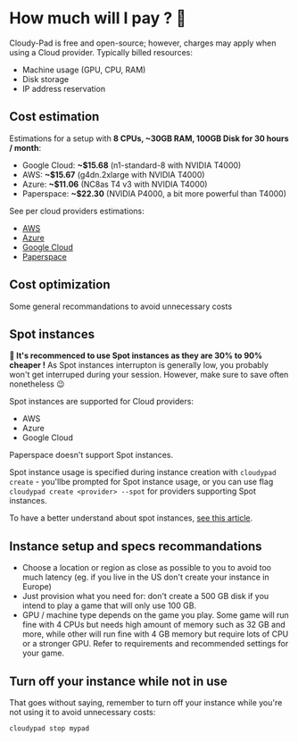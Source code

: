 # How much will I pay ? 🫰

Cloudy-Pad is free and open-source; however, charges may apply when using a Cloud provider. Typically billed resources:
- Machine usage (GPU, CPU, RAM)
- Disk storage
- IP address reservation

## Cost estimation

Estimations for a setup with **8 CPUs, ~30GB RAM, 100GB Disk for 30 hours / month**:

- Google Cloud: **~$15.68** (n1-standard-8 with NVIDIA T4000)
- AWS: **~$15.67** (g4dn.2xlarge with NVIDIA T4000)
- Azure: **~$11.06** (NC8as T4 v3 with NVIDIA T4000)
- Paperspace: **~$22.30** (NVIDIA P4000, a bit more powerful than T4000)

See per cloud providers estimations:

- [AWS](aws.md)
- [Azure](azure.md)
- [Google Cloud](gcp.md)
- [Paperspace](paperspace.md)

## Cost optimization

Some general recommandations to avoid unnecessary costs

## Spot instances

**💸 It's recommenced to use Spot instances as they are 30% to 90% cheaper !** As Spot instances interrupton is generally low, you probably won't get interruped during your session. However, make sure to save often nonetheless 😉

Spot instances are supported for Cloud providers:
- AWS
- Azure
- Google Cloud

Paperspace doesn't support Spot instances.

Spot instance usage is specified during instance creation with `cloudypad create` - you'llbe prompted for Spot instance usage, or you can use flag `cloudypad create <provider> --spot` for providers supporting Spot instances.

To have a better understand about spot instances, [see this article](https://www.cloudzero.com/blog/on-demand-vs-spot-instances/).

## Instance setup and specs recommandations 

- Choose a location or region as close as possible to you to avoid too much latency (eg. if you live in the US don't create your instance in Europe)
- Just provision what you need for: don't create a 500 GB disk if you intend to play a game that will only use 100 GB. 
- GPU / machine type depends on the game you play. Some game will run fine with 4 CPUs but needs high amount of memory such as 32 GB and more, while other will run fine with 4 GB memory but require lots of CPU or a stronger GPU. Refer to requirements and recommended settings for your game.

## Turn off your instance while not in use

That goes without saying, remember to turn off your instance while you're not using it to avoid unnecessary costs:

```sh
cloudypad stop mypad
```